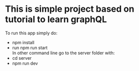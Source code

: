 # This is simple project based on tutorial to learn graphQL

To run this app simply do:
- npm install
- run npm run start  
  In other command line go to the server folder with:
- cd server
- npm run dev
